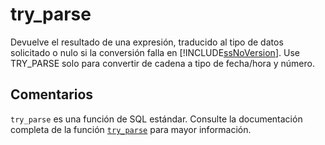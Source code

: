 ﻿---
SidebarGroup: "index-conversion-functions"
Autogenerated: true
---

# try_parse

Devuelve el resultado de una expresión, traducido al tipo de datos solicitado o nulo si la conversión falla en [!INCLUDE[ssNoVersion](../../includes/ssnoversion-md.md)]. Use TRY_PARSE solo para convertir de cadena a tipo de fecha/hora y número.

## Comentarios 

`try_parse` es una función de SQL estándar. Consulte la documentación completa de la función [`try_parse`](https://learn.microsoft.com/es-es/sql/t-sql/functions/try_parse-transact-sql) para mayor información.
